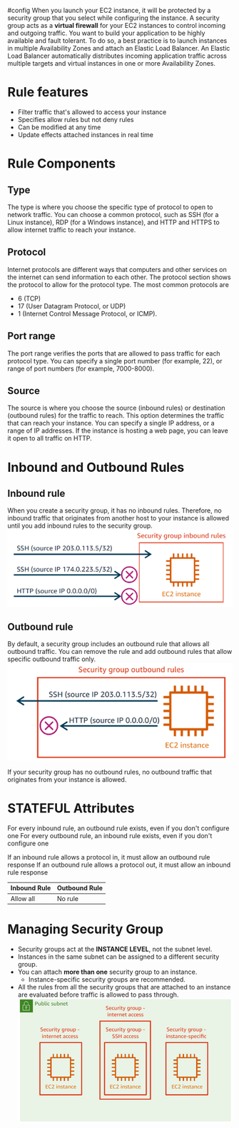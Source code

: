 #config
When you launch your EC2 instance, it will be protected by a security group that you select while configuring the instance. 
A security group acts as a **virtual firewall** for your EC2 instances to control incoming and outgoing traffic. 
You want to build your application to be highly available and fault tolerant. To do so, a best practice is to launch instances in multiple Availability Zones and attach an Elastic Load Balancer. An Elastic Load Balancer automatically distributes incoming application traffic across multiple targets and virtual instances in one or more Availability Zones.

# Rule features
- Filter traffic that's allowed to access your instance
- Specifies allow rules but not deny rules
- Can be modified at any time
- Update effects attached instances in real time
# Rule Components
## Type
The type is where you choose the specific type of protocol to open to network traffic. You can choose a common protocol, such as SSH (for a Linux instance), RDP (for a Windows instance), and HTTP and HTTPS to allow internet traffic to reach your instance.
## Protocol 
Internet protocols are different ways that computers and other services on the internet can send information to each other. The protocol section shows the protocol to allow for the protocol type.
The most common protocols are 
- 6 (TCP) 
- 17 (User Datagram Protocol, or UDP)
- 1 (Internet Control Message Protocol, or ICMP).
## Port range
The port range verifies the ports that are allowed to pass traffic for each protocol type. You can specify a single port number (for example, 22), or range of port numbers (for example, 7000-8000).
## Source
The source is where you choose the source (inbound rules) or destination (outbound rules) for the traffic to reach. This option determines the traffic that can reach your instance. You can specify a single IP address, or a range of IP addresses. If the instance is hosting a web page, you can leave it open to all traffic on HTTP.

# Inbound and Outbound Rules
## Inbound rule
When you create a security group, it has no inbound rules. Therefore, no inbound traffic that originates from another host to your instance is allowed until you add inbound rules to the security group.
![Example of Inbound rules](../attachments/example_inbound.png)
## Outbound rule
By default, a security group includes an outbound rule that allows all outbound traffic. You can remove the rule and add outbound rules that allow specific outbound traffic only.
![Example of Outbound rules](../attachments/example_outbound.png)

If your security group has no outbound rules, no outbound traffic that originates from your instance is allowed.

# STATEFUL Attributes
For every inbound rule, an outbound rule exists, even if you don't configure one
For every outbound rule, an inbound rule exists, even if you don't configure one

If an inbound rule allows a protocol in, it must allow an outbound rule response
If an outbound rule allows a protocol out, it must allow an inbound rule response 

| Inbound Rule | Outbound Rule |
| ------------ | ------------- |
| Allow all    | No rule       |

# Managing Security Group
+ Security groups act at the **INSTANCE LEVEL**, not the subnet level.
+ Instances in the same subnet can be assigned to a different security group.
+ You can attach **more than one** security group to an instance.
	+ Instance-specific security groups are recommended.
+ All the rules from all the security groups that are attached to an instance are evaluated before traffic is allowed to pass through.
![Works with Security Group](../attachments/security_group_usecase.png)